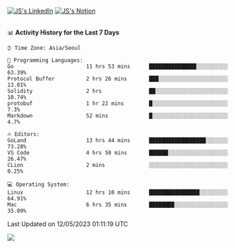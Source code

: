 
[![JS's LinkedIn](https://img.shields.io/badge/LinkedIn-blue?style=for-the-badge&logo=linkedin)](https://www.linkedin.com/in/jaeseung-lee-5a2a32139/) 
[![JS's Notion](https://img.shields.io/badge/Notion-black?style=for-the-badge&logo=notion)](https://bit.ly/ljswiki1) <br><br>
<!-- ![JS's GitHub stats](https://github-readme-stats-lemon-five.vercel.app/api?username=tkxkd0159&hide=contribs,prs,stars,issues&show_icons=true&theme=react&include_all_commits=true)   -->
<!-- ![Top Langs](https://github-readme-stats-lemon-five.vercel.app/api/top-langs/?username=tkxkd0159&layout=compact&hide=jupyter%20notebook,scss,html,css&langs_count=10)  -->


<!--START_SECTION:waka-->
📊 **Activity History for the Last 7 Days** 

```text
⌚︎ Time Zone: Asia/Seoul

💬 Programming Languages: 
Go                       11 hrs 53 mins      ███████████████░░░░░░░░░░   63.39% 
Protocol Buffer          2 hrs 26 mins       ███░░░░░░░░░░░░░░░░░░░░░░   13.01% 
Solidity                 2 hrs               ██░░░░░░░░░░░░░░░░░░░░░░░   10.74% 
protobuf                 1 hr 22 mins        █░░░░░░░░░░░░░░░░░░░░░░░░   7.3% 
Markdown                 52 mins             █░░░░░░░░░░░░░░░░░░░░░░░░   4.7%

🔥 Editors: 
GoLand                   13 hrs 44 mins      ██████████████████░░░░░░░   73.28% 
VS Code                  4 hrs 58 mins       ██████░░░░░░░░░░░░░░░░░░░   26.47% 
CLion                    2 mins              ░░░░░░░░░░░░░░░░░░░░░░░░░   0.25%

💻 Operating System: 
Linux                    12 hrs 10 mins      ████████████████░░░░░░░░░   64.91% 
Mac                      6 hrs 35 mins       ████████░░░░░░░░░░░░░░░░░   35.09%

```


 Last Updated on 12/05/2023 01:11:19 UTC
<!--END_SECTION:waka-->

<a href="https://github.com/tkxkd0159/dsalgo">
  <img align="center" src="https://github-readme-stats-lemon-five.vercel.app/api/pin/?username=tkxkd0159&repo=dsalgo&theme=react" />
</a>


<!---
- 🔭 I’m currently working on ...
- 🌱 I’m currently learning blockchain and distributed network
- 👯 I’m looking to collaborate on ...
- 🤔 I’m looking for help with ...
- 💬 Ask me about ...
- 📫 How to reach me: ...
- 😄 Pronouns: ...
- ⚡ Fun fact: ...
-->
